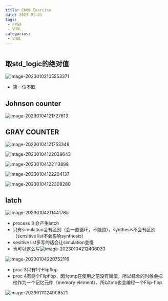```yaml
---
title: Ch06 Exercise
date: 2023-01-01
tags:
 - FPGA
 - VHDL
categories:
 - VHDL
---
```


# 

## 取std_logic的绝对值

![image-20230102105553371](https://markdown-1301334775.cos.eu-frankfurt.myqcloud.com/image-20230102105553371.png)

+ 第一位不取



## Johnson counter

![image-20230104121727813](https://markdown-1301334775.cos.eu-frankfurt.myqcloud.com/image-20230104121727813.png)



## GRAY COUNTER

![image-20230104121753348](https://markdown-1301334775.cos.eu-frankfurt.myqcloud.com/image-20230104121753348.png)

![image-20230104122038643](https://markdown-1301334775.cos.eu-frankfurt.myqcloud.com/image-20230104122038643.png)

![image-20230104122113898](https://markdown-1301334775.cos.eu-frankfurt.myqcloud.com/image-20230104122113898.png)

![image-20230104122204137](https://markdown-1301334775.cos.eu-frankfurt.myqcloud.com/image-20230104122204137.png)

![image-20230104122308280](https://markdown-1301334775.cos.eu-frankfurt.myqcloud.com/image-20230104122308280.png)





## latch

![image-20230104211441785](https://markdown-1301334775.cos.eu-frankfurt.myqcloud.com/image-20230104211441785.png)

+ process 3 会产生latch
+ 只有simulation会有区别（会一直循环，不能跑），synthesis不会有区别（sensitive list不会影响synthesis）
+ sesitive list多写的话会让simulation变慢
+ 也可以这么写![image-20230104212406033](https://markdown-1301334775.cos.eu-frankfurt.myqcloud.com/image-20230104212406033.png)





![image-20230104220752116](https://markdown-1301334775.cos.eu-frankfurt.myqcloud.com/image-20230104220752116.png)

+ proc 3只有1个Flipflop
+ proc 4有两个Flipflop，因为tmp在使用之前没有赋值，所以综合的时候会把他作为一个记忆元件（memory element），所以tmp也会编程一个Flip-flop





![image-20230111124908521](https://markdown-1301334775.cos.eu-frankfurt.myqcloud.com/image-20230111124908521.png)

